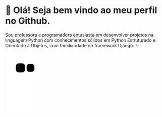 # 👋 Olá! Seja bem vindo ao meu perfil no Github.

Sou professora e programadora entusiasta em desenvolver projetos na linguagem Python com conhecimentos sólidos em Python Estruturado e Orientado à Objetos, com familiaridade no framework Django. ✨



<!--
**fernandamelreis/fernandamelreis** is a ✨ _special_ ✨ repository because its `README.md` (this file) appears on your GitHub profile.

Here are some ideas to get you started:

- 🔭 I’m currently working on ...
- 🌱 I’m currently learning ...
- 👯 I’m looking to collaborate on ...
- 🤔 I’m looking for help with ...
- 💬 Ask me about ...
- 📫 How to reach me: ...
- 😄 Pronouns: ...
- ⚡ Fun fact: ...
-->

![snake gif](https://github.com/fernandamelreis/fernandamelreis/blob/output/github-contribution-grid-snake.svg)
